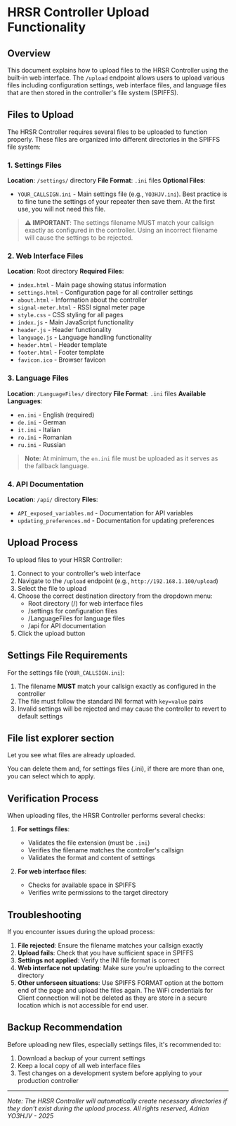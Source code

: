 # HRSR Controller Upload Functionality

## Overview
This document explains how to upload files to the HRSR Controller using the built-in web interface. The `/upload` endpoint allows users to upload various files including configuration settings, web interface files, and language files that are then stored in the controller's file system (SPIFFS).

## Files to Upload

The HRSR Controller requires several files to be uploaded to function properly. These files are organized into different directories in the SPIFFS file system:

### 1. Settings Files

**Location**: `/settings/` directory
**File Format**: `.ini` files
**Optional Files**:
- `YOUR_CALLSIGN.ini` - Main settings file (e.g., `YO3HJV.ini`). Best practice is to fine tune the settings of your repeater then save them. At the first use, you will not need this file.

> **⚠️ IMPORTANT**: The settings filename MUST match your callsign exactly as configured in the controller. Using an incorrect filename will cause the settings to be rejected.

### 2. Web Interface Files

**Location**: Root directory
**Required Files**:
- `index.html` - Main page showing status information
- `settings.html` - Configuration page for all controller settings
- `about.html` - Information about the controller
- `signal-meter.html` - RSSI signal meter page
- `style.css` - CSS styling for all pages
- `index.js` - Main JavaScript functionality
- `header.js` - Header functionality
- `language.js` - Language handling functionality
- `header.html` - Header template
- `footer.html` - Footer template
- `favicon.ico` - Browser favicon

### 3. Language Files

**Location**: `/LanguageFiles/` directory
**File Format**: `.ini` files
**Available Languages**:
- `en.ini` - English (required)
- `de.ini` - German
- `it.ini` - Italian
- `ro.ini` - Romanian
- `ru.ini` - Russian

> **Note**: At minimum, the `en.ini` file must be uploaded as it serves as the fallback language.

### 4. API Documentation

**Location**: `/api/` directory
**Files**:
- `API_exposed_variables.md` - Documentation for API variables
- `updating_preferences.md` - Documentation for updating preferences

## Upload Process

To upload files to your HRSR Controller:

1. Connect to your controller's web interface
2. Navigate to the `/upload` endpoint (e.g., `http://192.168.1.100/upload`)
3. Select the file to upload
4. Choose the correct destination directory from the dropdown menu:
   - Root directory (/) for web interface files
   - /settings for configuration files
   - /LanguageFiles for language files
   - /api for API documentation
5. Click the upload button

## Settings File Requirements

For the settings file (`YOUR_CALLSIGN.ini`):

1. The filename **MUST** match your callsign exactly as configured in the controller
2. The file must follow the standard INI format with `key=value` pairs
3. Invalid settings will be rejected and may cause the controller to revert to default settings

## File list explorer section

Let you see what files are already uploaded.

You can delete them and, for settings files (.ini), if there are more than one, you can select which to apply.


## Verification Process

When uploading files, the HRSR Controller performs several checks:

1. **For settings files**:
   - Validates the file extension (must be `.ini`)
   - Verifies the filename matches the controller's callsign
   - Validates the format and content of settings

2. **For web interface files**:
   - Checks for available space in SPIFFS
   - Verifies write permissions to the target directory

## Troubleshooting

If you encounter issues during the upload process:

1. **File rejected**: Ensure the filename matches your callsign exactly
2. **Upload fails**: Check that you have sufficient space in SPIFFS
3. **Settings not applied**: Verify the INI file format is correct
4. **Web interface not updating**: Make sure you're uploading to the correct directory
5. **Other unforseen situations**: Use SPIFFS FORMAT option at the bottom end of the page and upload the files again. The WiFi credentials for Client connection will not be deleted as they are store in a secure location which is not accessible for end user.

## Backup Recommendation

Before uploading new files, especially settings files, it's recommended to:

1. Download a backup of your current settings
2. Keep a local copy of all web interface files
3. Test changes on a development system before applying to your production controller

---



*Note: The HRSR Controller will automatically create necessary directories if they don't exist during the upload process.*
*All rights reserved, Adrian YO3HJV - 2025*
